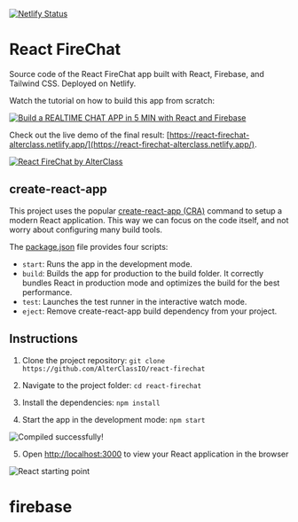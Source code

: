 [![Netlify Status](https://api.netlify.com/api/v1/badges/590c9edd-43ec-4e4a-bf83-25e57d4fa61b/deploy-status)](https://app.netlify.com/sites/react-firechat-alterclass/deploys)

# React FireChat

Source code of the React FireChat app built with React, Firebase, and Tailwind
CSS. Deployed on Netlify.

Watch the tutorial on how to build this app from scratch:

[![Build a REALTIME CHAT APP in 5 MIN with React and Firebase](https://alterclass.s3.eu-west-3.amazonaws.com/build+a+chat+app+in+5+min+with+React+and+firebase.png)](https://www.youtube.com/watch?v=2-LISBTczQE)

Check out the live demo of the final result:
[https://react-firechat-alterclass.netlify.app/](https://react-firechat-alterclass.netlify.app/).

[![React FireChat by AlterClass](https://alterclass.s3.eu-west-3.amazonaws.com/react-firechat.png)](https://react-car-configurator.netlify.app/)


## create-react-app

This project uses the popular
[create-react-app (CRA)](https://create-react-app.dev/) command to setup a
modern React application. This way we can focus on the code itself, and not
worry about configuring many build tools.

The
[package.json](https://github.com/AlterClassIO/react-firechat/blob/master/package.json)
file provides four scripts:

- `start`: Runs the app in the development mode.
- `build`: Builds the app for production to the build folder. It correctly
  bundles React in production mode and optimizes the build for the best
  performance.
- `test`: Launches the test runner in the interactive watch mode.
- `eject`: Remove create-react-app build dependency from your project.

## Instructions

1. Clone the project repository:
   `git clone https://github.com/AlterClassIO/react-firechat`

2. Navigate to the project folder: `cd react-firechat`

3. Install the dependencies: `npm install`

4. Start the app in the development mode: `npm start`

![Compiled successfully!](https://alterclass.s3.eu-west-3.amazonaws.com/react-firechat-compiled.png)

5. Open [http://localhost:3000](http://localhost:3000) to view your React
   application in the browser

![React starting point](https://alterclass.s3.eu-west-3.amazonaws.com/react-firechat.png)
# firebase
